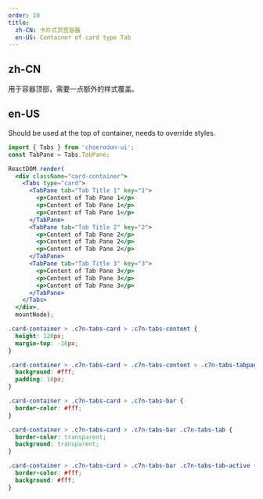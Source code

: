 ```yaml
---
order: 10
title:
  zh-CN: 卡片式页签容器
  en-US: Container of card type Tab
---
```


## zh-CN

用于容器顶部，需要一点额外的样式覆盖。

## en-US

Should be used at the top of container, needs to override styles.

````jsx
import { Tabs } from 'choerodon-ui';
const TabPane = Tabs.TabPane;

ReactDOM.render(
  <div className="card-container">
    <Tabs type="card">
      <TabPane tab="Tab Title 1" key="1">
        <p>Content of Tab Pane 1</p>
        <p>Content of Tab Pane 1</p>
        <p>Content of Tab Pane 1</p>
      </TabPane>
      <TabPane tab="Tab Title 2" key="2">
        <p>Content of Tab Pane 2</p>
        <p>Content of Tab Pane 2</p>
        <p>Content of Tab Pane 2</p>
      </TabPane>
      <TabPane tab="Tab Title 3" key="3">
        <p>Content of Tab Pane 3</p>
        <p>Content of Tab Pane 3</p>
        <p>Content of Tab Pane 3</p>
      </TabPane>
    </Tabs>
  </div>,
  mountNode);
````

````css
.card-container > .c7n-tabs-card > .c7n-tabs-content {
  height: 120px;
  margin-top: -16px;
}

.card-container > .c7n-tabs-card > .c7n-tabs-content > .c7n-tabs-tabpane {
  background: #fff;
  padding: 16px;
}

.card-container > .c7n-tabs-card > .c7n-tabs-bar {
  border-color: #fff;
}

.card-container > .c7n-tabs-card > .c7n-tabs-bar .c7n-tabs-tab {
  border-color: transparent;
  background: transparent;
}

.card-container > .c7n-tabs-card > .c7n-tabs-bar .c7n-tabs-tab-active {
  border-color: #fff;
  background: #fff;
}
````

<style>
#components-tabs-demo-card-top .code-box-demo {
  background: #F5F5F5;
  overflow: hidden;
  padding: 24px;
}
</style>

